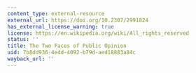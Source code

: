```yaml
---
content_type: external-resource
external_url: https://doi.org/10.2307/2991824
has_external_license_warning: true
license: https://en.wikipedia.org/wiki/All_rights_reserved
status: ''
title: The Two Faces of Public Opinion
uid: 7b8dd936-4e4d-4092-b79d-aed18883a84c
wayback_url: ''
---
```

